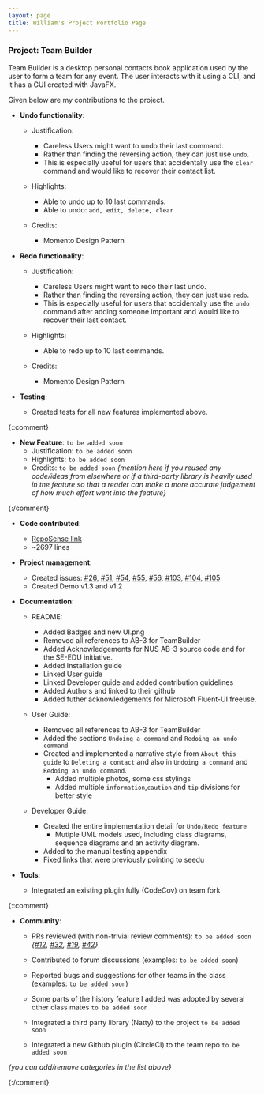```yaml
---
layout: page
title: William's Project Portfolio Page
---
```


### Project: Team Builder

Team Builder is a desktop personal contacts book application used by the user to form a team for any event. The user interacts with it using a CLI, and it has a GUI created with JavaFX. 

Given below are my contributions to the project.

* **Undo functionality**:
  * Justification:
    * Careless Users might want to undo their last command.
    * Rather than finding the reversing action, they can just use `undo`.
    * This is especially useful for users that accidentally use the `clear` command and would like to recover their contact list.

  * Highlights:
    * Able to undo up to 10 last commands.
    * Able to undo: `add, edit, delete, clear`

  * Credits:
    * Momento Design Pattern

* **Redo functionality**:
  * Justification:
    * Careless Users might want to redo their last undo.
    * Rather than finding the reversing action, they can just use `redo`.
    * This is especially useful for users that accidentally use the `undo` command after adding someone important and would like to recover their last contact.

  * Highlights:
    * Able to redo up to 10 last commands.

  * Credits:
    * Momento Design Pattern

* **Testing**:
  * Created tests for all new features implemented above.

{::comment}

* **New Feature**: `to be added soon`
  * Justification: `to be added soon`
  * Highlights: `to be added soon`
  * Credits: `to be added soon` *{mention here if you reused any code/ideas from elsewhere or if a third-party library is heavily used in the feature so that a reader can make a more accurate judgement of how much effort went into the feature}*

{:/comment}

* **Code contributed**:
  * [RepoSense link](https://nus-cs2103-ay2223s2.github.io/tp-dashboard/?search=WillCWX&sort=groupTitle&sortWithin=title&timeframe=commit&mergegroup=&groupSelect=groupByNone&breakdown=true&since=2023-02-17&checkedFileTypes=docs~functional-code~test-code~other&tabOpen=true&tabType=authorship&tabAuthor=WillCWX&tabRepo=AY2223S2-CS2103T-T17-1%2Ftp%5Bmaster%5D&authorshipIsMergeGroup=false&authorshipFileTypes=docs~functional-code~test-code~other&authorshipIsBinaryFileTypeChecked=false&authorshipIsIgnoredFilesChecked=false)
  * ~2697 lines

* **Project management**:
  * Created issues: [\#26](https://github.com/AY2223S2-CS2103T-T17-1/tp/issues/26), [\#51](https://github.com/AY2223S2-CS2103T-T17-1/tp/issues/51), [\#54](https://github.com/AY2223S2-CS2103T-T17-1/tp/issues/54), [\#55](https://github.com/AY2223S2-CS2103T-T17-1/tp/issues/55), [\#56](https://github.com/AY2223S2-CS2103T-T17-1/tp/issues/56), [\#103](https://github.com/AY2223S2-CS2103T-T17-1/tp/issues/103), [\#104](https://github.com/AY2223S2-CS2103T-T17-1/tp/issues/104), [\#105](https://github.com/AY2223S2-CS2103T-T17-1/tp/issues/105)
  * Created Demo v1.3 and v1.2

* **Documentation**:
  * README:
    * Added Badges and new UI.png
    * Removed all references to AB-3 for TeamBuilder
    * Added Acknowledgements for NUS AB-3 source code and
  for the SE-EDU initiative.
    * Added Installation guide
    * Linked User guide
    * Linked Developer guide and added contribution guidelines
    * Added Authors and linked to their github
    * Added futher acknowledgements for Microsoft Fluent-UI freeuse.

  * User Guide:
    * Removed all references to AB-3 for TeamBuilder
    * Added the sections `Undoing a command` and `Redoing an undo command` 
    * Created and implemented a narrative style from `About this guide` to `Deleting a contact` and also in `Undoing a command` and `Redoing an undo command`.
      * Added multiple photos, some css stylings
      * Added multiple `information`,`caution` and `tip` divisions for better style
    
  * Developer Guide:
    * Created the entire implementation detail for `Undo/Redo feature`
      * Mutiple UML models used, including class diagrams, sequence diagrams and an activity diagram.
    * Added to the manual testing appendix
    * Fixed links that were previously pointing to seedu

* **Tools**:
  * Integrated an existing plugin fully (CodeCov) on team fork

{::comment}

* **Community**:
  * PRs reviewed (with non-trivial review comments): `to be added soon` *{[\#12](), [\#32](), [\#19](), [\#42]()}*
  * Contributed to forum discussions (examples: `to be added soon`)
  * Reported bugs and suggestions for other teams in the class (examples: `to be added soon`)
  * Some parts of the history feature I added was adopted by several other class mates `to be added soon`

  * Integrated a third party library (Natty) to the project `to be added soon`
  * Integrated a new Github plugin (CircleCI) to the team repo `to be added soon`

_{you can add/remove categories in the list above}_

{:/comment}
